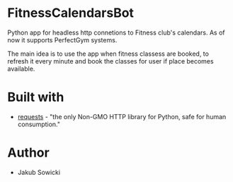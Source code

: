 # FitnessCalendarsBot
Python app for headless http connetions to Fitness club's calendars. As of now it supports PerfectGym systems. 

The main idea is to use the app when fitness classess are booked, to refresh it every minute and book the classes for user if place becomes available.

# Built with
+ [requests](http://docs.python-requests.org/en/master/) - "the only Non-GMO HTTP library for Python, safe for human consumption."

# Author
+ Jakub Sowicki
